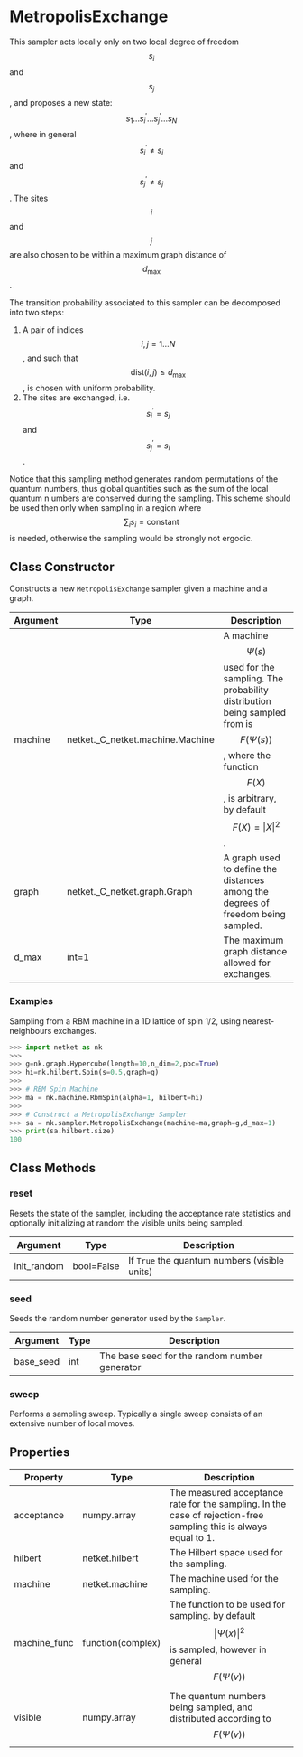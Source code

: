 # MetropolisExchange
This sampler acts locally only on two local degree of freedom $$ s_i $$ and $$ s_j $$,
 and proposes a new state: $$ s_1 \dots s^\prime_i \dots s^\prime_j \dots s_N $$,
 where in general $$ s^\prime_i \neq s_i $$ and $$ s^\prime_j \neq s_j $$ .
 The sites $$ i $$ and $$ j $$ are also chosen to be within a maximum graph
 distance of $$ d_{\mathrm{max}} $$.

 The transition probability associated to this sampler can
 be decomposed into two steps:

 1. A pair of indices $$ i,j = 1\dots N $$, and such
 that $$ \mathrm{dist}(i,j) \leq d_{\mathrm{max}} $$,
 is chosen with uniform probability.
 2. The sites are exchanged, i.e. $$ s^\prime_i = s_j $$ and $$ s^\prime_j = s_i $$.

 Notice that this sampling method generates random permutations of the quantum
 numbers, thus global quantities such as the sum of the local quantum n
 umbers are conserved during the sampling.
 This scheme should be used then only when sampling in a
 region where $$ \sum_i s_i = \mathrm{constant} $$ is needed,
 otherwise the sampling would be strongly not ergodic.

## Class Constructor
Constructs a new ``MetropolisExchange`` sampler given a machine and a
graph.

|Argument|              Type              |                                                                                     Description                                                                                     |
|--------|--------------------------------|-------------------------------------------------------------------------------------------------------------------------------------------------------------------------------------|
|machine |netket._C_netket.machine.Machine|A machine $$\Psi(s)$$ used for the sampling. The probability distribution being sampled from is $$F(\Psi(s))$$, where the function $$F(X)$$, is arbitrary, by default $$F(X)=\|X\|^2$$.|
|graph   |netket._C_netket.graph.Graph    |A graph used to define the distances among the degrees of freedom being sampled.                                                                                                     |
|d_max   |int=1                           |The maximum graph distance allowed for exchanges.                                                                                                                                    |

### Examples
Sampling from a RBM machine in a 1D lattice of spin 1/2, using
nearest-neighbours exchanges.

```python
>>> import netket as nk
>>>
>>> g=nk.graph.Hypercube(length=10,n_dim=2,pbc=True)
>>> hi=nk.hilbert.Spin(s=0.5,graph=g)
>>>
>>> # RBM Spin Machine
>>> ma = nk.machine.RbmSpin(alpha=1, hilbert=hi)
>>>
>>> # Construct a MetropolisExchange Sampler
>>> sa = nk.sampler.MetropolisExchange(machine=ma,graph=g,d_max=1)
>>> print(sa.hilbert.size)
100

```



## Class Methods 
### reset
Resets the state of the sampler, including the acceptance rate statistics
and optionally initializing at random the visible units being sampled.

| Argument  |   Type   |                  Description                  |
|-----------|----------|-----------------------------------------------|
|init_random|bool=False|If ``True`` the quantum numbers (visible units)|

### seed
Seeds the random number generator used by the ``Sampler``.

|Argument |Type|                 Description                 |
|---------|----|---------------------------------------------|
|base_seed|int |The base seed for the random number generator|

### sweep
Performs a sampling sweep. Typically a single sweep
consists of an extensive number of local moves.



## Properties

|  Property  |                    Type                    |                                                                                          Description                                                                                          |
|------------|--------------------------------------------|-----------------------------------------------------------------------------------------------------------------------------------------------------------------------------------------------|
|acceptance  |         numpy.array                        | The measured acceptance rate for the sampling.         In the case of rejection-free sampling this is always equal to 1.                                                                      |
|hilbert     |         netket.hilbert                     | The Hilbert space used for the sampling.                                                                                                                                                      |
|machine     |         netket.machine                     | The machine used for the sampling.                                                                                                                                                            |
|machine_func|                           function(complex)| The function to be used for sampling.                                        by default $$\|\Psi(x)\|^2$$ is sampled,                                        however in general $$F(\Psi(v))$$  |
|visible     |                       numpy.array          | The quantum numbers being sampled,                        and distributed according to $$F(\Psi(v))$$                                                                                         |

